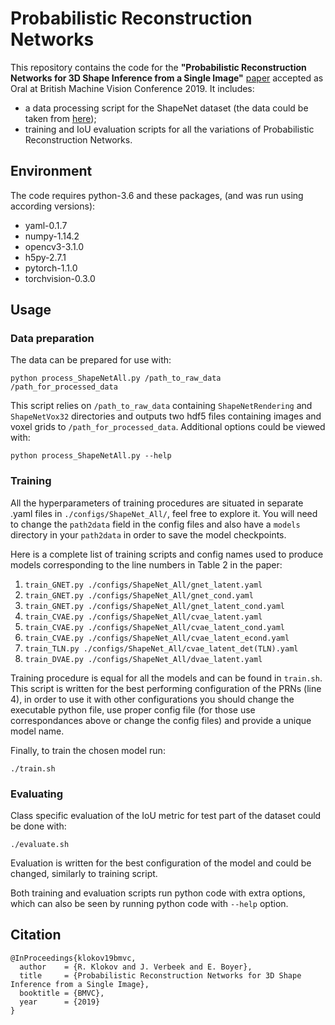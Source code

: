 # Probabilistic Reconstruction Networks
This repository contains the code for the **"Probabilistic Reconstruction Networks for 3D Shape Inference from a Single Image"** [paper](https://arxiv.org/abs/1908.07475) accepted as Oral at British Machine Vision Conference 2019. It includes:
- a data processing script for the ShapeNet dataset (the data could be taken from [here](https://github.com/chrischoy/3D-R2N2));
- training and IoU evaluation scripts for all the variations of Probabilistic Reconstruction Networks.

## Environment
The code requires python-3.6 and these packages, (and was run using according versions):
- yaml-0.1.7
- numpy-1.14.2
- opencv3-3.1.0
- h5py-2.7.1
- pytorch-1.1.0
- torchvision-0.3.0

## Usage
### Data preparation
The data can be prepared for use with:
```
python process_ShapeNetAll.py /path_to_raw_data /path_for_processed_data
```
This script relies on `/path_to_raw_data` containing `ShapeNetRendering` and `ShapeNetVox32` directories and outputs two hdf5 files containing images and voxel grids to `/path_for_processed_data`. Additional options could be viewed with:
```
python process_ShapeNetAll.py --help
```

### Training
All the hyperparameters of training procedures are situated in separate .yaml files in `./configs/ShapeNet_All/`, feel free to explore it. You will need to change the `path2data` field in the config files and also have a `models` directory in your `path2data` in order to save the model checkpoints.

Here is a complete list of training scripts and config names used to produce models corresponding to the line numbers in Table 2 in the paper:
1. `train_GNET.py ./configs/ShapeNet_All/gnet_latent.yaml`
2. `train_GNET.py ./configs/ShapeNet_All/gnet_cond.yaml`
3. `train_GNET.py ./configs/ShapeNet_All/gnet_latent_cond.yaml`
4. `train_CVAE.py ./configs/ShapeNet_All/cvae_latent.yaml`
5. `train_CVAE.py ./configs/ShapeNet_All/cvae_latent_cond.yaml`
6. `train_CVAE.py ./configs/ShapeNet_All/cvae_latent_econd.yaml`
7. `train_TLN.py ./configs/ShapeNet_All/cvae_latent_det(TLN).yaml`
8. `train_DVAE.py ./configs/ShapeNet_All/dvae_latent.yaml`

Training procedure is equal for all the models and can be found in `train.sh`. This script is written for the best performing configuration of the PRNs (line 4), in order to use it with other configurations you should change the executable python file, use proper config file (for those use correspondances above or change the config files) and provide a unique model name.

Finally, to train the chosen model run:
```
./train.sh
```

### Evaluating
Class specific evaluation of the IoU metric for test part of the dataset could be done with:
```
./evaluate.sh
```
Evaluation is written for the best configuration of the model and could be changed, similarly to training script.

Both training and evaluation scripts run python code with extra options, which can also be seen by running python code with `--help` option.

## Citation
```
@InProceedings{klokov19bmvc,
  author    = {R. Klokov and J. Verbeek and E. Boyer},
  title     = {Probabilistic Reconstruction Networks for 3D Shape Inference from a Single Image},
  booktitle = {BMVC},
  year      = {2019}
}
```
